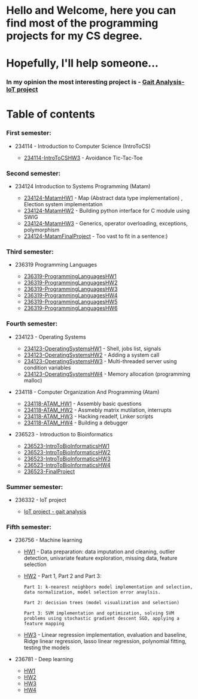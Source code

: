 
# Hello and Welcome, here you can find most of the programming projects for my CS degree.

# Hopefully, I'll help someone...


### In my opinion the most interesting project is - [Gait Analysis- IoT project](https://github.com/assaflovton/IoT-project-Gait-analysis) 


# Table of contents


### First semester:

- 234114 - Introduction to Computer Science (IntroToCS)

  - [234114-IntroToCSHW3](https://github.com/assaflovton/234114-IntroToCSHW3) - Avoidance Tic-Tac-Toe

### Second semester:

- 234124 Introduction to Systems Programming (Matam)

  - [234124-MatamHW1](https://github.com/assaflovton/234124-MatamHW1) - Map (Abstract data type implementation) , Election system implementation 
  - [234124-MatamHW2](https://github.com/assaflovton/234124-MatamHW2) - Building python interface for C module using SWIG
  - [234124-MatamHW3](https://github.com/assaflovton/234124-MatamHW3) - Generics, operator overloading, exceptions, polymorphism  
  - [234124-MatamFinalProject](https://github.com/assaflovton/234124-MatamFinalProject) - Too vast to fit in a sentence:)

### Third semester:

- 236319 Programming Languages

  - [236319-ProgrammingLanguagesHW1](https://github.com/assaflovton/236319-ProgrammingLanguagesHW1) 
  - [236319-ProgrammingLanguagesHW2](https://github.com/assaflovton/236319-ProgrammingLanguagesHW2) 
  - [236319-ProgrammingLanguagesHW3](https://github.com/assaflovton/236319-ProgrammingLanguagesHW3)
  - [236319-ProgrammingLanguagesHW4](https://github.com/assaflovton/236319-ProgrammingLanguagesHW4)
  - [236319-ProgrammingLanguagesHW5](https://github.com/assaflovton/236319-ProgrammingLanguagesHW5)
  - [236319-ProgrammingLanguagesHW6](https://github.com/assaflovton/236319-ProgrammingLanguagesHW6)

### Fourth semester:

- 234123 - Operating Systems

  - [234123-OperatingSystemsHW1](https://github.com/assaflovton/234123-OperatingSystemsHW1) - Shell, jobs list, signals
  - [234123-OperatingSystemsHW2](https://github.com/assaflovton/234123-OperatingSystemsHW2) - Adding a system call
  - [234123-OperatingSystemsHW3](https://github.com/assaflovton/234123-OperatingSystemsHW3) - Multi-threaded server using condition variables
  - [234123-OperatingSystemsHW4](https://github.com/assaflovton/234123-OperatingSystemsHW4) - Memory allocation (programming malloc)
  
- 234118 - Computer Organization And Programming (Atam)

  - [234118-ATAM_HW1](https://github.com/assaflovton/234118-ATAM_HW1) - Assembly basic questions
  - [234118-ATAM_HW2](https://github.com/assaflovton/234118-ATAM_HW2) - Assmebly matrix mutilation, interrupts 
  - [234118-ATAM_HW3](https://github.com/assaflovton/234118-ATAM_HW3) - Hacking readelf, Linker scripts
  - [234118-ATAM_HW4](https://github.com/assaflovton/234118-ATAM_HW4) - Building a debugger

- 236523 - Introduction to Bioinformatics

  - [236523-IntroToBioInformaticsHW1](https://github.com/assaflovton/236523-IntroToBioInformaticsHW1)
  - [236523-IntroToBioInformaticsHW2](https://github.com/assaflovton/236523-IntroToBioInformaticsHW2)
  - [236523-IntroToBioInformaticsHW3](https://github.com/assaflovton/236523-IntroToBioInformaticsHW3)
  - [236523-IntroToBioInformaticsHW4](https://github.com/assaflovton/236523-IntroToBioInformaticsHW4)
  - [236523-FinalProject](https://github.com/assaflovton/BioinformaticsFinalProject-GeneExpressionAnalysisOfTNBCNon-TNBCAndHER2BreastCancerTypes)

### Summer semester:

- 236332 - IoT project

  - [IoT project - gait analysis](https://github.com/assaflovton/IoT-project-Gait-analysis)

### Fifth semester:

- 236756 - Machine learning

  - [HW1](https://github.com/assaflovton/236756-IntroToMachineLearningHW1) - Data preparation: data imputation and cleaning, outlier detection, univariate feature exploration, missing data, feature selection
  - [HW2](https://github.com/assaflovton/236756-IntroToMachineLearningHW2) - Part 1, Part 2 and Part 3:

        Part 1: k-nearest neighbors model implementation and selection, data normalization, model selection error anaylsis.

        Part 2: decision trees (model visualization and selection)

        Part 3: SVM implementation and optimization, solving SVM problems using stochastic gradient descent SGD, applying a feature mapping
        
  - [HW3](https://github.com/assaflovton/236756-IntroToMachineLearningHW3) - Linear regression implementation, evaluation and baseline, Ridge linear regression, lasso linear regression, polynomial fitting, testing the models
  
- 236781 - Deep learning

  - [HW1](https://github.com/assaflovton/236781-IntroToDeepLearningHW1)   
  - [HW2](https://github.com/assaflovton/236781-IntroToDeepLearningHW2)  
  - [HW3](https://github.com/assaflovton/236781-IntroToDeepLearningHW3) 
  - [HW4](https://github.com/assaflovton/236781-IntroToDeepLearningHW4) 
  



